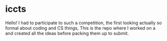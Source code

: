 # iccts

Hello! I had to participate to such a competition, the first looking actually so formal
about coding and CS things, This is the repo where I worked on a and created all the ideas
before packing them up to submit.
